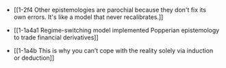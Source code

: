- [[1-2f4 Other epistemologies are parochial because they don't fix its own errors. It's like a model that never recalibrates.]]

- [[1-1a4a1 Regime-switching model implemented Popperian epistemology to trade financial derivatives]]
- [[1-1a4b This is why you can’t cope with the reality solely via induction or deduction]]
